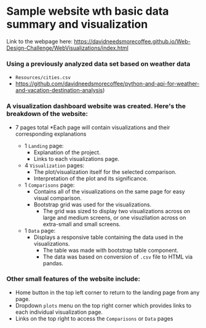 # Sample website wth basic data summary and visualization
Link to the webpage here: https://davidneedsmorecoffee.github.io/Web-Design-Challenge/WebVisualizations/index.html

### Using a previously analyzed data set based on weather data 
* `Resources/cities.csv`
* https://github.com/davidneedsmorecoffee/python-and-api-for-weather-and-vacation-destination-analysis)

### A visualization dashboard website was created. Here's the breakdown of the website:
* 7 pages total
  *Each page will contain visualizations and their corresponding explanations

    * 1 `Landing` page:
      * Explanation of the project.
      * Links to each visualizations page.
    * 4 `Visualization` pages:
      * The plot/visualization itself for the selected comparison.
      * Interpretation of the plot and its significance.
    * 1 `Comparisons` page:
      * Contains all of the visualizations on the same page for easy visual comparison.
      * Bootstrap grid was used for the visualizations.
        * The grid was sized to display two visualizations across on large and medium screens, or one visuzliation across on extra-small and small screens.
    * 1 `Data` page:
      * Displays a responsive table containing the data used in the visualizations.
        * The table was made with bootstrap table component.
        * The data was based on conversion of `.csv` file to HTML via pandas.

### Other small features of the website include:
  * Home button in the top left corner to return to the landing page from any page.
  * Dropdown `plots` menu on the top right corner which provides links to each individual visualization page.
  * Links on the top right to access the `Comparisons` or `Data` pages
